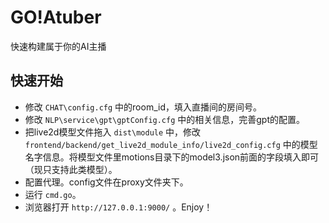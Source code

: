 ﻿# GO!Atuber
 
 快速构建属于你的AI主播

## 快速开始

- 修改 `CHAT\config.cfg` 中的room_id，填入直播间的房间号。
- 修改 `NLP\service\gpt\gptConfig.cfg` 中的相关信息，完善gpt的配置。
- 把live2d模型文件拖入 `dist\module` 中，修改 `frontend/backend/get_live2d_module_info/live2d_config.cfg` 中的模型名字信息。将模型文件里motions目录下的model3.json前面的字段填入即可（现只支持此类模型）。
- 配置代理。config文件在proxy文件夹下。
- 运行 `cmd.go`。
- 浏览器打开 `http://127.0.0.1:9000/` 。Enjoy！
